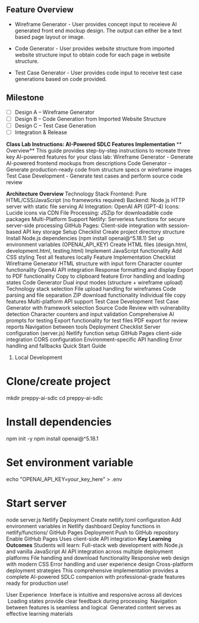 
## Feature Overview
- Wireframe Generator - User provides concept input to receieve AI generated front end mockup design. The output can either be a text based page layout or image. 

- Code Generator - User provides website structure from imported website structure input to obtain code for each page in website structure.
  
- Test Case Generator - User provides code input to receive test case generations based on code provided. 


## Milestone
- [ ] Design A – Wireframe Generator
- [ ] Design B – Code Generation from Imported Website Structure
- [ ] Design C – Test Case Generation
- [ ] Integration & Release

**Class Lab Instructions: AI-Powered SDLC Features Implementation**
** Overview**
This guide provides step-by-step instructions to recreate three key AI-powered features for your class lab:
Wireframe Generator - Generate AI-powered frontend mockups from descriptions
 Code Generator - Generate production-ready code from structure specs or wireframe images
 Test Case Development - Generate test cases and perform source code review
 
**Architecture Overview**
Technology Stack
Frontend: Pure HTML/CSS/JavaScript (no frameworks required)
Backend: Node.js HTTP server with static file serving
AI Integration: OpenAI API (GPT-4) 
Icons: Lucide icons via CDN
File Processing: JSZip for downloadable code packages
Multi-Platform Support
Netlify: Serverless functions for secure server-side processing
GitHub Pages: Client-side integration with session-based API key storage
Setup Checklist
 Create project directory structure
 Install Node.js dependencies (npm install openai@^5.18.1)
 Set up environment variables (OPENAI_API_KEY)
 Create HTML files (design.html, development.html, testing.html)
 Implement JavaScript functionality
 Add CSS styling
 Test all features locally
Feature Implementation Checklist
Wireframe Generator
 HTML structure with input form
 Character counter functionality
 OpenAI API integration
 Response formatting and display
 Export to PDF functionality
 Copy to clipboard feature
 Error handling and loading states
Code Generator
 Dual input modes (structure + wireframe upload)
 Technology stack selection
 File upload handling for wireframes
 Code parsing and file separation
 ZIP download functionality
 Individual file copy features
 Multi-platform API support
Test Case Development
 Test Case Generator with framework selection
 Source Code Review with vulnerability detection
 Character counters and input validation
 Comprehensive AI prompts for testing
 Export functionality for test files
 PDF export for review reports
 Navigation between tools
 Deployment Checklist
 Server configuration (server.js)
 Netlify function setup
 GitHub Pages client-side integration
 CORS configuration
 Environment-specific API handling
 Error handling and fallbacks
Quick Start Guide
1. Local Development
# Clone/create project
mkdir preppy-ai-sdlc
cd preppy-ai-sdlc
# Install dependencies
npm init -y
npm install openai@^5.18.1
# Set environment variable
echo "OPENAI_API_KEY=your_key_here" > .env
# Start server
node server.js
Netlify Deployment
Create netlify.toml configuration
Add environment variables in Netlify dashboard
Deploy functions in netlify/functions/
GitHub Pages Deployment
Push to GitHub repository
Enable GitHub Pages
Uses client-side API integration
**Key Learning Outcomes**
Students will learn:
Full-stack web development with Node.js and vanilla JavaScript
AI API integration across multiple deployment platforms
File handling and download functionality
Responsive web design with modern CSS
Error handling and user experience design
Cross-platform deployment strategies
This comprehensive implementation provides a complete AI-powered SDLC companion with professional-grade features ready for production use!


User Experience
 Interface is intuitive and responsive across all devices
 Loading states provide clear feedback during processing
 Navigation between features is seamless and logical
 Generated content serves as effective learning materials


